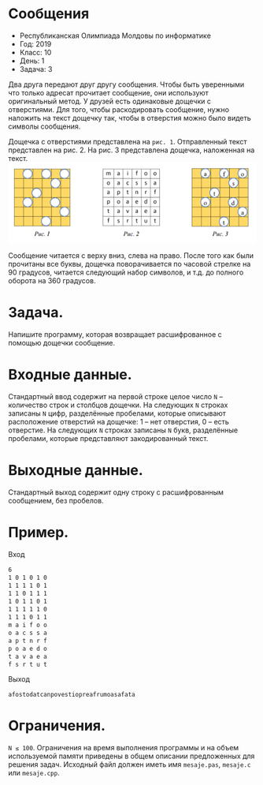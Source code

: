 # Сообщения
* Республиканская Олимпиада Молдовы по информатике
* Год: 2019
* Класс: 10
* День: 1
* Задача: 3

Два друга передают друг другу сообщения. Чтобы быть уверенными что только адресат
прочитает сообщение, они используют оригинальный метод. У друзей есть одинаковые
дощечки с отверстиями. Для того, чтобы раскодировать сообщение, нужно наложить на текст
дощечку так, чтобы в отверстия можно было видеть символы сообщения.


Дощечка с отверстиями представлена на `рис. 1`. Отправленный текст представлен на рис.
2. На рис. 3 представлена дощечка, наложенная на текст.
![img1](img1.png)

Сообщение читается с верху вниз, слева на право. После того как были прочитаны все
буквы, дощечка поворачивается по часовой стрелке на 90 градусов, читается следующий
набор символов, и т.д. до полного оборота на 360 градусов.

# Задача. 
Напишите программу, которая возвращает расшифрованное с помощью дощечки сообщение.

# Входные данные. 
Стандартный ввод содержит на первой строке целое число `N` –
количество строк и столбцов дощечки. 
На следующих `N` строках записаны `N` цифр, разделённые пробелами, которые описывают расположение 
отверстий на дощечке: 
1 – нет отверстия, 
0 – есть отверстие. 
На следующих `N` строках записаны `N` букв, разделённые пробелами, которые представляют 
закодированный текст.

# Выходные данные. 
Стандартный выход содержит одну строку с расшифрованным сообщением, без пробелов.

# Пример.
Вход 
```
6
1 0 1 0 1 0
1 1 1 1 0 1
1 1 0 1 1 1
1 0 1 1 0 1
1 1 1 1 1 0
1 1 1 0 1 1
m a i f o o
o a c s s a
a p t n r f
p o a e d o
t a v a e a
f s r t u t
```

Выход
```
afostodatcanpovestiopreafrumoasafata
```

# Ограничения. 
`N ≤ 100`. 
Ограничения на время выполнения программы и на объем используемой памяти приведены в общем описании 
предложенных для решения задач.
Исходный файл должен иметь имя `mesaje.pas`, `mesaje.c` или `mesaje.cpp`.